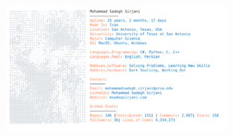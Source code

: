 <picture>
  <source media="(prefers-color-scheme: dark)" srcset="https://raw.githubusercontent.com/msadeqsirjani/msadeqsirjani/refs/heads/master/docs/dark_mode.svg">
  <img alt="Arian Boukani's GitHub Profile" src="https://raw.githubusercontent.com/msadeqsirjani/msadeqsirjani/refs/heads/master/docs/light_mode.svg">
</picture>